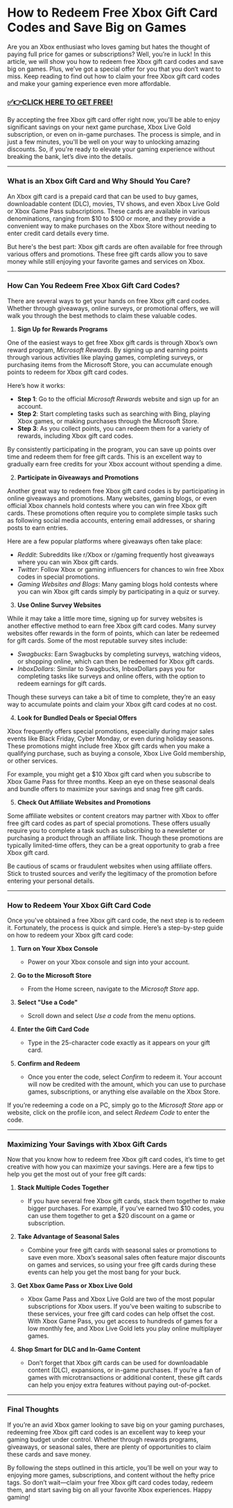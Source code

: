 # How to Redeem Free Xbox Gift Card Codes and Save Big on Games

Are you an Xbox enthusiast who loves gaming but hates the thought of paying full price for games or subscriptions? Well, you’re in luck! In this article, we will show you how to redeem free Xbox gift card codes and save big on games. Plus, we’ve got a special offer for you that you don’t want to miss. Keep reading to find out how to claim your free Xbox gift card codes and make your gaming experience even more affordable.

### [✅👉CLICK HERE TO GET FREE!](https://freerewards.xyz/amazon/go/)

By accepting the free Xbox gift card offer right now, you'll be able to enjoy significant savings on your next game purchase, Xbox Live Gold subscription, or even on in-game purchases. The process is simple, and in just a few minutes, you'll be well on your way to unlocking amazing discounts. So, if you're ready to elevate your gaming experience without breaking the bank, let’s dive into the details.

---

### **What is an Xbox Gift Card and Why Should You Care?**

An Xbox gift card is a prepaid card that can be used to buy games, downloadable content (DLC), movies, TV shows, and even Xbox Live Gold or Xbox Game Pass subscriptions. These cards are available in various denominations, ranging from $10 to $100 or more, and they provide a convenient way to make purchases on the Xbox Store without needing to enter credit card details every time.

But here's the best part: Xbox gift cards are often available for free through various offers and promotions. These free gift cards allow you to save money while still enjoying your favorite games and services on Xbox.

---

### **How Can You Redeem Free Xbox Gift Card Codes?**

There are several ways to get your hands on free Xbox gift card codes. Whether through giveaways, online surveys, or promotional offers, we will walk you through the best methods to claim these valuable codes.

1. **Sign Up for Rewards Programs**

One of the easiest ways to get free Xbox gift cards is through Xbox’s own reward program, *Microsoft Rewards*. By signing up and earning points through various activities like playing games, completing surveys, or purchasing items from the Microsoft Store, you can accumulate enough points to redeem for Xbox gift card codes.

Here’s how it works:
   - **Step 1**: Go to the official *Microsoft Rewards* website and sign up for an account.
   - **Step 2**: Start completing tasks such as searching with Bing, playing Xbox games, or making purchases through the Microsoft Store.
   - **Step 3**: As you collect points, you can redeem them for a variety of rewards, including Xbox gift card codes.

By consistently participating in the program, you can save up points over time and redeem them for free gift cards. This is an excellent way to gradually earn free credits for your Xbox account without spending a dime.

2. **Participate in Giveaways and Promotions**

Another great way to redeem free Xbox gift card codes is by participating in online giveaways and promotions. Many websites, gaming blogs, or even official Xbox channels hold contests where you can win free Xbox gift cards. These promotions often require you to complete simple tasks such as following social media accounts, entering email addresses, or sharing posts to earn entries.

Here are a few popular platforms where giveaways often take place:
   - *Reddit*: Subreddits like r/Xbox or r/gaming frequently host giveaways where you can win Xbox gift cards.
   - *Twitter*: Follow Xbox or gaming influencers for chances to win free Xbox codes in special promotions.
   - *Gaming Websites and Blogs*: Many gaming blogs hold contests where you can win Xbox gift cards simply by participating in a quiz or survey.

3. **Use Online Survey Websites**

While it may take a little more time, signing up for survey websites is another effective method to earn free Xbox gift card codes. Many survey websites offer rewards in the form of points, which can later be redeemed for gift cards. Some of the most reputable survey sites include:
   - *Swagbucks*: Earn Swagbucks by completing surveys, watching videos, or shopping online, which can then be redeemed for Xbox gift cards.
   - *InboxDollars*: Similar to Swagbucks, InboxDollars pays you for completing tasks like surveys and online offers, with the option to redeem earnings for gift cards.

Though these surveys can take a bit of time to complete, they’re an easy way to accumulate points and claim your Xbox gift card codes at no cost.

4. **Look for Bundled Deals or Special Offers**

Xbox frequently offers special promotions, especially during major sales events like Black Friday, Cyber Monday, or even during holiday seasons. These promotions might include free Xbox gift cards when you make a qualifying purchase, such as buying a console, Xbox Live Gold membership, or other services.

For example, you might get a $10 Xbox gift card when you subscribe to Xbox Game Pass for three months. Keep an eye on these seasonal deals and bundle offers to maximize your savings and snag free gift cards.

5. **Check Out Affiliate Websites and Promotions**

Some affiliate websites or content creators may partner with Xbox to offer free gift card codes as part of special promotions. These offers usually require you to complete a task such as subscribing to a newsletter or purchasing a product through an affiliate link. Though these promotions are typically limited-time offers, they can be a great opportunity to grab a free Xbox gift card.

Be cautious of scams or fraudulent websites when using affiliate offers. Stick to trusted sources and verify the legitimacy of the promotion before entering your personal details.

---

### **How to Redeem Your Xbox Gift Card Code**

Once you've obtained a free Xbox gift card code, the next step is to redeem it. Fortunately, the process is quick and simple. Here’s a step-by-step guide on how to redeem your Xbox gift card code:

1. **Turn on Your Xbox Console**
   - Power on your Xbox console and sign into your account.

2. **Go to the Microsoft Store**
   - From the Home screen, navigate to the *Microsoft Store* app.

3. **Select "Use a Code"**
   - Scroll down and select *Use a code* from the menu options.

4. **Enter the Gift Card Code**
   - Type in the 25-character code exactly as it appears on your gift card.

5. **Confirm and Redeem**
   - Once you enter the code, select *Confirm* to redeem it. Your account will now be credited with the amount, which you can use to purchase games, subscriptions, or anything else available on the Xbox Store.

If you’re redeeming a code on a PC, simply go to the *Microsoft Store* app or website, click on the profile icon, and select *Redeem Code* to enter the code.

---

### **Maximizing Your Savings with Xbox Gift Cards**

Now that you know how to redeem free Xbox gift card codes, it’s time to get creative with how you can maximize your savings. Here are a few tips to help you get the most out of your free gift cards:

1. **Stack Multiple Codes Together**
   - If you have several free Xbox gift cards, stack them together to make bigger purchases. For example, if you’ve earned two $10 codes, you can use them together to get a $20 discount on a game or subscription.

2. **Take Advantage of Seasonal Sales**
   - Combine your free gift cards with seasonal sales or promotions to save even more. Xbox’s seasonal sales often feature major discounts on games and services, so using your free gift cards during these events can help you get the most bang for your buck.

3. **Get Xbox Game Pass or Xbox Live Gold**
   - Xbox Game Pass and Xbox Live Gold are two of the most popular subscriptions for Xbox users. If you’ve been waiting to subscribe to these services, your free gift card codes can help offset the cost. With Xbox Game Pass, you get access to hundreds of games for a low monthly fee, and Xbox Live Gold lets you play online multiplayer games.

4. **Shop Smart for DLC and In-Game Content**
   - Don’t forget that Xbox gift cards can be used for downloadable content (DLC), expansions, or in-game purchases. If you’re a fan of games with microtransactions or additional content, these gift cards can help you enjoy extra features without paying out-of-pocket.

---

### **Final Thoughts**

If you’re an avid Xbox gamer looking to save big on your gaming purchases, redeeming free Xbox gift card codes is an excellent way to keep your gaming budget under control. Whether through rewards programs, giveaways, or seasonal sales, there are plenty of opportunities to claim these cards and save money.

By following the steps outlined in this article, you’ll be well on your way to enjoying more games, subscriptions, and content without the hefty price tags. So don’t wait—claim your free Xbox gift card codes today, redeem them, and start saving big on all your favorite Xbox experiences. Happy gaming!
